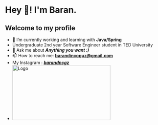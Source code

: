# Hey 👋! I'm Baran.
## **Welcome to my profile**

- 👾 I’m currently working and learning with **Java/Spring**
- Undergraduate 2nd year Software Engineer student in TED University
- 💬 Ask me about  **_Anything you want :)_**
- 📫 How to reach me: **barandincoguz@gmail.com**
- My Instagram : [***barandncgz***](https://www.instagram.com/barandncgz)
- <img src="https://www.freepik.com/free-vector/instagram-icon_954290.htm#query=instagram%20logo&position=0&from_view=keyword&track=ais" alt="Logo" width="320" height="180">







